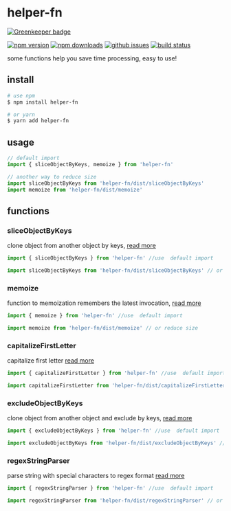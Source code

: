 # helper-fn

[![Greenkeeper badge](https://badges.greenkeeper.io/lamhieu-vk/helper-fn.svg)](https://greenkeeper.io/)

[![npm version][npm-version-image]][npm-url]
[![npm downloads][npm-downloads-image]][npm-url]
[![github issues][github-issues-image]][github-issues-url]
[![build status][travis-image]][npm-url]

some functions help you save time processing, easy to use!

## install

```bash
# use npm
$ npm install helper-fn

# or yarn
$ yarn add helper-fn
```

## usage

```javascript
// default import
import { sliceObjectByKeys, memoize } from 'helper-fn'

// another way to reduce size
import sliceObjectByKeys from 'helper-fn/dist/sliceObjectByKeys'
import memoize from 'helper-fn/dist/memoize'
```

## functions

### sliceObjectByKeys

clone object from another object by keys, [read more](https://github.com/lamhieu-vk/helper-fn/blob/master/examples/sliceObjectByKeys.md)

```javascript
import { sliceObjectByKeys } from 'helper-fn' //use  default import

import sliceObjectByKeys from 'helper-fn/dist/sliceObjectByKeys' // or reduce size
```

### memoize

function to memoization remembers the latest invocation, [read more](https://github.com/lamhieu-vk/helper-fn/blob/master/examples/memoize.md)

```javascript
import { memoize } from 'helper-fn' //use  default import

import memoize from 'helper-fn/dist/memoize' // or reduce size
```

### capitalizeFirstLetter

capitalize first letter [read more](https://github.com/lamhieu-vk/helper-fn/blob/master/examples/capitalizeFirstLetter.md)

```javascript
import { capitalizeFirstLetter } from 'helper-fn' //use  default import

import capitalizeFirstLetter from 'helper-fn/dist/capitalizeFirstLetter' // or reduce size
```

### excludeObjectByKeys

clone object from another object and exclude by keys, [read more](https://github.com/lamhieu-vk/helper-fn/blob/master/examples/excludeObjectByKeys.md)

```javascript
import { excludeObjectByKeys } from 'helper-fn' //use  default import

import excludeObjectByKeys from 'helper-fn/dist/excludeObjectByKeys' // or reduce size
```

### regexStringParser

parse string with special characters to regex format [read more](https://github.com/lamhieu-vk/helper-fn/blob/master/examples/regexStringParser.md)

```javascript
import { regexStringParser } from 'helper-fn' //use  default import

import regexStringParser from 'helper-fn/dist/regexStringParser' // or reduce size
```

[npm-url]: https://npmjs.org/package/helper-fn
[npm-version-image]: https://badge.fury.io/js/helper-fn.svg
[npm-downloads-image]: https://img.shields.io/npm/dm/helper-fn.svg
[github-issues-image]: https://img.shields.io/github/issues/lamhieu-vk/helper-fn.svg
[github-issues-url]: https://github.com/lamhieu-vk/helper-fn/issues
[travis-image]: https://travis-ci.com/lamhieu-vk/helper-fn.svg?branch=master
